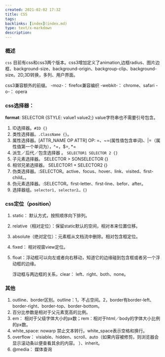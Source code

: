 ```yaml
---
created: 2021-02-02 17:32
title: CSS
tags:
backlinks: [index](index.md)
type: text/x-markdown
description: 
---
```


### 概述


`css` 目前有css和css3两个版本。css3增加定义了animation,边框radius、图片边框、background-size、background-origin、backgroup-clip、background-size。2D,3D转换，多列、用户界面。

css3兼容额外的前缀。
-moz-： firefox兼容编织
-webkit-： chrome、safari
-o-： opera

### css选择器：

**format**: SELECTOR {STYLE: value1 value2;}   value字符串也不需要引号包含。

1. ID选择器。```#ID {}```
2. 类性选择器。```.ClassName {}```。
3. 属性选择器。[ATTR_NAME OP ATTR] OP: =、~=(属性值包含单词)、|=（属性值第一个单词为），^=，$=, *=
4. 派生／后代／包含选择器 。 ```SELECTOR1 SELECTOR 2 {}``` 
5. 子元素选择器。 SELECTOR > SONSELECTOR {} 
6. 相邻兄弟选择器。 SELECTOR1 + SELECTOR2 {}
7. 伪类选择器。:SELECTOR。active、focus、hover、link、visited、first-child。。
8. 伪元素选择器。:SELECTOR。first-letter、first-line、befor、after。
9. 选择器组。```selector1, selector2… {}```

### css定位（position）

1. static： 默认方式，按照顺序向下排列。

2. relative（相对定位）：保留static默认的空间，相对本来位置位移。

3. absolute（绝对定位）：元素框从文档流中删除。相对包含框定位。

4. fixed： 相对视窗view定位。

5. float：浮动框可以向左或者向右移动，知道它的边缘碰到包含框或者另一个浮动框的边缘。

   浮动框与两边框的关系，clear： left、right、both、none。

### 其他

1. outline、border区别。outline：1，不占空间。2，border有border-left、border-right、border-top、border-bottom。
2. 百分比参数是相对于父元素宽高的比例。
3. em： 相对于父级字体大小的px数；rem：相对于html／body的字体大小比例的px数。
4. white_space: nowarp 禁止文本转行。white_space表示空格和换行。
5. overflow： visiable、hidden、scroll、auto（如果内容被修剪，则浏览器会显示滚动条以便查看其余的内容。 ）、inherit。
6. @media： 媒体查询

